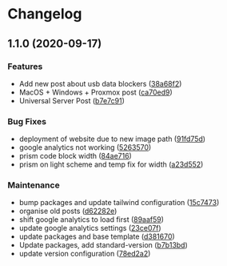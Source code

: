# Changelog

## 1.1.0 (2020-09-17)


### Features

* Add new post about usb data blockers ([38a68f2](https://github.com/zanechua/website/commit/38a68f2f9aa4ea8451b57de2936e3fb402b6a1b9))
* MacOS + Windows + Proxmox post ([ca70ed9](https://github.com/zanechua/website/commit/ca70ed95c34c73054d6585737d70e4b60b35581b))
* Universal Server Post ([b7e7c91](https://github.com/zanechua/website/commit/b7e7c91dddce37de488b96b557a13c4752edc345))


### Bug Fixes

* deployment of website due to new image path ([91fd75d](https://github.com/zanechua/website/commit/91fd75d95b55a3fadca667d87eaf7153e0b966df))
* google analytics not working ([5263570](https://github.com/zanechua/website/commit/52635707d2f373892ad8189990a37fd1a06e2db1))
* prism code block width ([84ae716](https://github.com/zanechua/website/commit/84ae716ba7c59ea1e5e4367362760c3ab1c5dca7))
* prism on light scheme and temp fix for width ([a23d552](https://github.com/zanechua/website/commit/a23d552cdab3e8cf1c17a3efebe1ee8f6380a207))


### Maintenance

* bump packages and update tailwind configuration ([15c7473](https://github.com/zanechua/website/commit/15c74732e0571c4e45af84f8f8e4fc0b4edef787))
* organise old posts ([d62282e](https://github.com/zanechua/website/commit/d62282eaab4ad3d81e060f76ddd0ee0035ea7853))
* shift google analytics to load first ([89aaf59](https://github.com/zanechua/website/commit/89aaf593ab20033eee809574439e96d4c8865944))
* update google analytics settings ([23ce07f](https://github.com/zanechua/website/commit/23ce07f6b8972c56827c6952bb4506d61dad70f2))
* update packages and base template ([d381670](https://github.com/zanechua/website/commit/d381670c5949b5c3a55161a66ff5dd591872bfc3))
* Update packages, add standard-version ([b7b13bd](https://github.com/zanechua/website/commit/b7b13bd655a1739dc00df3530d53a81f72371737))
* update version configuration ([78ed2a2](https://github.com/zanechua/website/commit/78ed2a2ed75e2d60512c49f53b88b9fa070efbfa))
